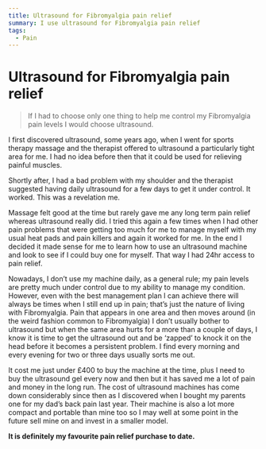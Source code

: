 ```yaml
---
title: Ultrasound for Fibromyalgia pain relief
summary: I use ultrasound for Fibromyalgia pain relief
tags:
  - Pain
---
```

# Ultrasound for Fibromyalgia pain relief

> If I had to choose only one thing to help me control my Fibromyalgia pain levels I would choose ultrasound.

I first discovered ultrasound, some years ago, when I went for sports therapy massage and the therapist
offered to ultrasound a particularly tight area for me. I had no idea before then that it could be used for
relieving painful muscles.

Shortly after, I had a bad problem with my shoulder and the therapist suggested
having daily ultrasound for a few days to get it under control. It worked. This was a revelation me.

Massage felt good at the time but rarely gave me any long term pain relief whereas ultrasound really did. I
tried this again a few times when I had other pain problems that were getting too much for me to manage
myself with my usual heat pads and pain killers and again it worked for me. In the end I decided it made
sense for me to learn how to use an ultrasound machine and look to see if I could buy one for myself.
That way I had 24hr access to pain relief.

Nowadays, I don’t use my machine daily, as a general rule; my pain levels are pretty much under control
due to my ability to manage my condition. However, even with the best management plan I can achieve
there will always be times when I still end up in pain; that’s just the nature of living with Fibromyalgia.
Pain that appears in one area and then moves around (in the weird fashion common to Fibromyalgia) I
don’t usually bother to ultrasound but when the same area hurts for a more than a couple of days, I know
it is time to get the ultrasound out and be ‘zapped’ to knock it on the head before it becomes a persistent
problem. I find every morning and every evening for two or three days usually sorts me out.

It cost me just under £400 to buy the machine at the time, plus I need to buy the ultrasound gel every now
and then but it has saved me a lot of pain and money in the long run. The cost of ultrasound machines has
come down considerably since then as I discovered when I bought my parents one for my dad’s back pain
last year. Their machine is also a lot more compact and portable than mine too so I may well at some
point in the future sell mine on and invest in a smaller model.

**It is definitely my favourite pain relief purchase to date.**